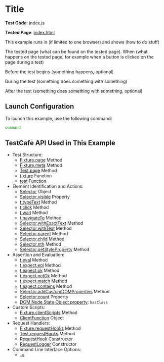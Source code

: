 # Title

**Test Code**: [index.js](index.js)

**Tested Page**: [index.html](index.html)

This example runs in (if limited to one browser) and shows (how to do stuff)

The tested page (what can be found on the tested page). When (what happens on the tested page, for example when a button is clicked on the page during a test)

Before the test begins (something happens, optional)

During the test (something does something with something)

After the test (something does something with something, optional)

## Launch Configuration

To launch this example, use the following command:

```sh
command
```

## TestCafe API Used in This Example

* Test Structure:
  * [Fixture.page](https://devexpress.github.io/testcafe/documentation/reference/test-api/fixture/page.html) Method
  * [Fixture.meta](https://devexpress.github.io/testcafe/documentation/reference/test-api/fixture/meta.html) Method
  * [Test.page](https://devexpress.github.io/testcafe/documentation/reference/test-api/test/page.html) Method
  * [fixture](https://devexpress.github.io/testcafe/documentation/reference/test-api/global/fixture.html) Function
  * [test](https://devexpress.github.io/testcafe/documentation/reference/test-api/global/test.html) Function
* Element Identification and Actions:
  * [Selector](https://devexpress.github.io/testcafe/documentation/reference/test-api/selector/) Object
  * [Selector.visible](https://devexpress.github.io/testcafe/documentation/reference/test-api/domnodestate.html) Property
  * [t.typeText](https://devexpress.github.io/testcafe/documentation/reference/test-api/testcontroller/typetext.html) Method
  * [t.click](https://devexpress.github.io/testcafe/documentation/reference/test-api/testcontroller/click.html) Method
  * [t.wait](https://devexpress.github.io/testcafe/documentation/reference/test-api/testcontroller/wait.html) Method
  * [t.navigateTo](https://devexpress.github.io/testcafe/documentation/reference/test-api/testcontroller/navigateto.html) Method
  * [Selector.withExactText](https://devexpress.github.io/testcafe/documentation/reference/test-api/selector/withexacttext.html) Method
  * [Selector.withText](https://devexpress.github.io/testcafe/documentation/reference/test-api/selector/withtext.html) Method
  * [Selector.parent](https://devexpress.github.io/testcafe/documentation/reference/test-api/selector/parent.html) Method
  * [Selector.child](https://devexpress.github.io/testcafe/documentation/reference/test-api/selector/child.html) Method
  * [Selector.nth](https://devexpress.github.io/testcafe/documentation/reference/test-api/selector/nth.html) Method
  * [Selector.getStyleProperty](https://devexpress.github.io/testcafe/documentation/reference/test-api/domnodestate.html) Method
* Assertion and Evaluation:
  * [t.eval](https://devexpress.github.io/testcafe/documentation/reference/test-api/testcontroller/eval.html) Method
  * [t.expect.eql](https://devexpress.github.io/testcafe/documentation/reference/test-api/testcontroller/expect/eql.html) Method
  * [t.expect.ok](https://devexpress.github.io/testcafe/documentation/reference/test-api/testcontroller/expect/ok.html) Method
  * [t.expect.notOk](https://devexpress.github.io/testcafe/documentation/reference/test-api/testcontroller/expect/notok.html) Method
  * [t.expect.match](https://devexpress.github.io/testcafe/documentation/reference/test-api/testcontroller/expect/match.html) Method
  * [t.expect.contains](https://devexpress.github.io/testcafe/documentation/reference/test-api/testcontroller/expect/contains.html) Method
  * [Selector.addCustomDOMProperties](https://devexpress.github.io/testcafe/documentation/reference/test-api/selector/addcustomdomproperties.html) Method
  * [Selector.count](https://devexpress.github.io/testcafe/documentation/reference/test-api/selector/count.html) Property
  * [DOM Node State Object property](https://devexpress.github.io/testcafe/documentation/reference/test-api/domnodestate.html): `hasClass`
* Custom Scripts:
  * [Fixture.clientScripts](https://devexpress.github.io/testcafe/documentation/reference/test-api/fixture/clientscripts.html) Method
  * [ClientFunction](https://devexpress.github.io/testcafe/documentation/reference/test-api/clientfunction/) Object
* Request Handlers:
  * [Fixture.requestHooks](https://devexpress.github.io/testcafe/documentation/reference/test-api/fixture/requesthooks.html) Method
  * [Test.requestHooks](https://devexpress.github.io/testcafe/documentation/reference/test-api/test/requesthooks.html) Method
  * [RequestHook](https://devexpress.github.io/testcafe/documentation/reference/test-api/requesthook/constructor.html) Constructor
  * [RequestLogger](https://devexpress.github.io/testcafe/documentation/reference/test-api/requestlogger/constructor.html) Constructor
* Command Line Interface Options:
  * [`-e`](https://devexpress.github.io/testcafe/documentation/reference/command-line-interface.html#-e---skip-js-errors)